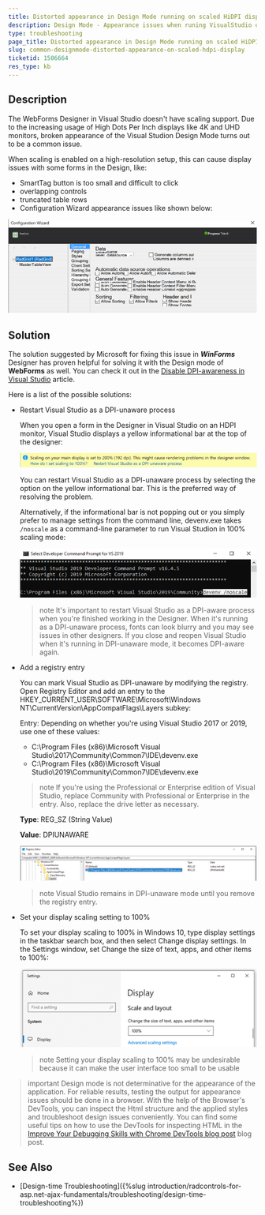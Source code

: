```yaml
---
title: Distorted appearance in Design Mode running on scaled HiDPI display
description: Design Mode - Appearance issues when runing VisualStudio on HiDPI monitor. Disable DPI-awarness.
type: troubleshooting
page_title: Distorted appearance in Design Mode running on scaled HiDPI display
slug: common-designmode-distorted-appearance-on-scaled-hdpi-display
ticketid: 1506664
res_type: kb
---
```


## Description

The WebForms Designer in Visual Studio doesn't have scaling support. Due to the increasing usage of High Dots Per Inch displays like 4K and UHD monitors, broken appearance of the Visual Studion Design Mode turns out to be a common issue. 

When scaling is enabled on a high-resolution setup, this can cause display issues with some forms in the Design, like:
- SmartTag button is too small and difficult to click 
- overlapping controls
- truncated table rows
- Configuration Wizard appearance issues like shown below:

![Distorterd appearance in Configiguration Wizard](images/common-dpi-awareness-configuration-wizard.png)

## Solution


The solution suggested by Microsoft for fixing this issue in ***WinForms*** Designer has proven helpful for solving it with the Design mode of **WebForms** as well. You can check it out in the [Disable DPI-awareness in Visual Studio](https://docs.microsoft.com/en-us/visualstudio/designers/disable-dpi-awareness) article.

Here is a list of the possible solutions:


* Restart Visual Studio as a DPI-unaware process

	When you open a form in the Designer in Visual Studio on an HDPI monitor, Visual Studio displays a yellow informational bar at the top of the designer:

	![Informational bar in Visual Studio to restart in DPI-unaware mode](images/common-dpi-awareness-info-bar-in-VS.png)

	You can restart Visual Studio as a DPI-unaware process by selecting the option on the yellow informational bar. This is the preferred way of resolving the problem.

    Alternatively, if the informational bar is not popping out or you simply prefer to manage settings from the command line, devenv.exe takes `/noscale` as a command-line parameter to run Visual Studion in 100% scaling mode:

    ![Command line Run in noscale mode](images/common-dpi-awareness-command-noscale.png)

	>note It's important to restart Visual Studio as a DPI-aware process when you're finished working in the Designer. When it's running as a DPI-unaware process, fonts can look blurry and you may see issues in other designers. If you close and reopen Visual Studio when it's running in DPI-unaware mode, it becomes DPI-aware again.
	
* Add a registry entry

	You can mark Visual Studio as DPI-unaware by modifying the registry. Open Registry Editor and add an entry to the HKEY_CURRENT_USER\SOFTWARE\Microsoft\Windows NT\CurrentVersion\AppCompatFlags\Layers subkey:

	Entry: Depending on whether you're using Visual Studio 2017 or 2019, use one of these values:

	 * C:\Program Files (x86)\Microsoft Visual Studio\2017\Community\Common7\IDE\devenv.exe
	 * C:\Program Files (x86)\Microsoft Visual Studio\2019\Community\Common7\IDE\devenv.exe

	>note If you're using the Professional or Enterprise edition of Visual Studio, replace Community with Professional or Enterprise in the entry. Also, replace the drive letter as necessary.

	**Type**: REG_SZ (String Value)

	**Value**: DPIUNAWARE

    ![Registry entry](images/common-dpi-awareness-regestry-entry.png)

	>note Visual Studio remains in DPI-unaware mode until you remove the registry entry.

* Set your display scaling setting to 100%

	To set your display scaling to 100% in Windows 10, type display settings in the taskbar search box, and then select Change display settings. In the Settings window, set Change the size of text, apps, and other items to 100%:

    ![Windows display settings](images/common-dpi-awareness-windows-display-scale.png)

	>note Setting your display scaling to 100% may be undesirable because it can make the user interface too small to be usable

>important Design mode is not determinative for the appearance of the application. For reliable results, testing the output for appearance issues should be done in a browser. With the help of the Browser's DevTools, you can inspect the Html structure and the applied styles and troubleshoot design issues conveniently. You can find some useful tips on how to use the DevTools for inspecting HTML in the [Improve Your Debugging Skills with Chrome DevTools blog post](https://www.telerik.com/blogs/improve-your-debugging-skills-with-chrome-devtools) blog post.


## See Also

*    [Design-time Troubleshooting]({%slug introduction/radcontrols-for-asp.net-ajax-fundamentals/troubleshooting/design-time-troubleshooting%})

